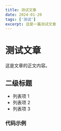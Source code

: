 ```yaml
---
title: 测试文章
date: 2024-01-20
tags: ['测试']
excerpt: 这是一篇测试文章
---
```


# 测试文章

这是文章的正文内容。

## 二级标题

- 列表项 1
- 列表项 2
- 列表项 3

### 代码示例 